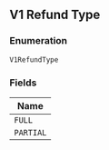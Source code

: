 ## V1 Refund Type

### Enumeration

`V1RefundType`

### Fields

| Name |
|  --- |
| `FULL` |
| `PARTIAL` |

